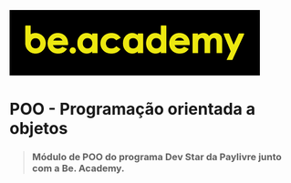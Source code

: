 ![Logo Be. Academy](/img/beacademy.png)
# POO - Programação orientada a objetos

> ### Módulo de POO do programa Dev Star da Paylivre junto com a Be. Academy.



